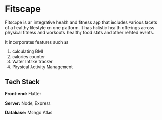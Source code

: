 
# Fitscape

Fitscape is an integrative health and fitness app that includes various facets of a healthy lifestyle on one platform. It has holistic health offerings across physical fitness and workouts, healthy food stats and other related events. 

It incorporates features such as 
1. calculating BMI
2. calories counter 
3. Water Intake tracker
4. Physical Activity Management



## Tech Stack

**Front-end:** Flutter 

**Server:** Node, Express

**Database:** Mongo Atlas






